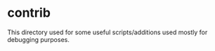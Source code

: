 contrib
=======

This directory used for some useful scripts/additions used mostly for debugging purposes.
